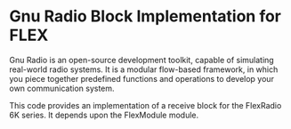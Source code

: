 # Gnu Radio Block Implementation for FLEX

Gnu Radio is an open-source development toolkit, capable of simulating real-world radio systems. It is a modular flow-based framework,
in which you piece together predefined functions and operations to develop your own communication system. 

This code provides an implementation of a receive block for the FlexRadio 6K series. It depends upon the FlexModule module.


